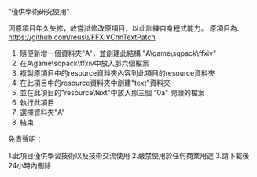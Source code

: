 "僅供學術研究使用"

因原項目年久失修，故嘗試修改原項目，以此訓練自身程式能力。
原項目為: https://github.com/reusu/FFXIVChnTextPatch

1. 隨便新增一個資料夾"A"，並創建此結構
"A\game\sqpack\ffxiv"
2. 在A\game\sqpack\ffxiv中放入那六個檔案
3. 複製原項目中的resource資料夾內容到此項目的resource資料夾
4. 在此項目中的resource資料夾中創建"text"資料夾
5. 並在此項目的"resource\text"中放入那三個 "0a" 開頭的檔案
6. 執行此項目
7. 選擇資料夾"A"
8. 結束


免責聲明：

1.此項目僅供學習技術以及技術交流使用
2.嚴禁使用於任何商業用途
3.請下載後24小時內刪除